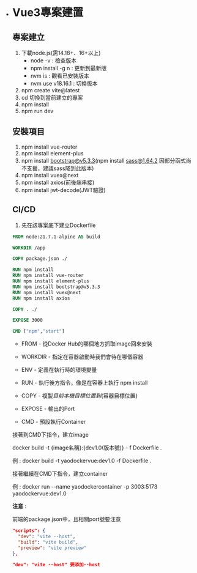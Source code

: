 - # Vue3專案建置

  ## 專案建立

  1. 下載node.js(需14.18+、16+以上)
     - node -v : 檢查版本
     - npm install -g n : 更新到最新版
     - nvm is : 觀看已安裝版本
     - nvm use v18.16.1 : 切換版本 
  2. npm create vite@latest
  3. cd 切換到當前建立的專案
  4. npm install
  5. npm run dev

  

  ## 安裝項目

  1. npm install vue-router
  2. npm install element-plus
  3. npm install bootstrap@v5.3.3(npm install sass@1.64.2 因部分函式尚不支援，建議sass降到此版本)
  4. npm install vuex@next
  5. npm install axios(前後端串接)
  6. npm install jwt-decode(JWT驗證)

  

  ## CI/CD

  1. 先在該專案底下建立Dockerfile

  ```dockerfile
  FROM node:21.7.1-alpine AS build
  
  WORKDIR /app
  
  COPY package.json ./
  
  RUN npm install
  RUN npm install vue-router
  RUN npm install element-plus
  RUN npm install bootstrap@v5.3.3
  RUN npm install vuex@next
  RUN npm install axios
  
  COPY . ./
  
  EXPOSE 3000
  
  CMD ["npm","start"]
  ```

  - FROM - 從Docker Hub的哪個地方抓取image回來安裝

  - WORKDIR - 指定在容器啟動時我們會待在哪個容器

  - ENV -  定義在執行時的環境變量

  - RUN - 執行後方指令，像是在容器上執行 npm install

  - COPY - 複製${目前本機目標位置}到${容器目標位置}

  - EXPOSE - 輸出的Port 

  - CMD - 預設執行Container

  接著到CMD下指令，建立image

  docker build -t {image名稱}:{dev1.0(版本號)} - f Dockerfile .

  例 : docker build -t yaodockervue:dev1.0 -f Dockerfile .

  接著繼續在CMD下指令，建立container

  例 : docker run --name yaodockercontainer -p 3003:5173 yaodockervue:dev1.0

  **注意** :

  前端的package.json中，且相關port號要注意

  ```json
  "scripts": {
    "dev": "vite --host",
    "build": "vite build",
    "preview": "vite preview"
  },
  
  "dev": "vite --host" 要添加--host
  ```

  
